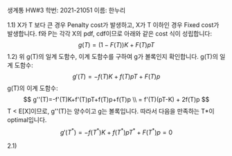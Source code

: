 생계통 HW#3
학번: 2021-21051
이름: 한누리

1.1)
X가 T 보다 큰 경우 Penalty cost가 발생하고, X가 T 이하인 경우 Fixed cost가 발생합니다.  f와 P는 각각 X의 pdf, cdf이므로 아래와 같은 cost 식이 성립합니다:
$$
g(T)=(1-F(T))K + F(T)pT
$$
1.2)
위 g(T)의 일계 도함수, 이계 도함수를 구하여 g가 볼록인지 확인합니다.
g(T)의 일계 도함수:
$$
g'(T)=-f(T)K+f(T)pT+F(T)p 
$$
g(T)의 이계 도함수:
$$
g''(T)=-f'(T)K+f'(T)pT+f(T)p+f(T)p \\
= f'(T)(pT-K) + 2f(T)p
$$
T < E[X]이므로, g''(T)는 양수이고 g는 볼록입니다. 따라서 다음을 만족하는 T*이 optimal입니다.
$$
g'(T^*)=-f(T^*)K+f(T^*)pT^*+F(T^*)p=0
$$

2.1)

<!--stackedit_data:
eyJoaXN0b3J5IjpbLTEzMDU5Nzk1NTUsNDAzNDU1MDkzLDE4OD
I5OTY4MDRdfQ==
-->